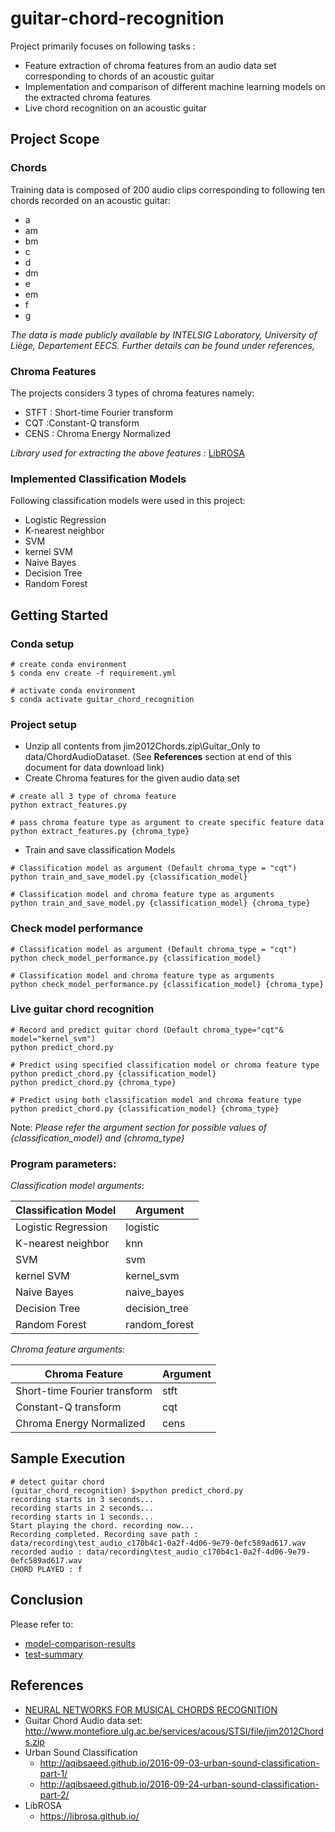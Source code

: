 # guitar-chord-recognition
Project primarily focuses on following tasks : 
* Feature extraction of chroma features from an audio data set corresponding to chords of an acoustic guitar
* Implementation and comparison of different machine learning models on the extracted chroma features 
* Live chord recognition on an acoustic guitar 

## Project Scope

### Chords
Training data is composed of 200 audio clips corresponding to following ten chords recorded on an acoustic guitar:
* a
* am
* bm
* c
* d
* dm
* e
* em
* f
* g

*The data is made publicly available by INTELSIG Laboratory, University of Liège, Departement EECS. Further details can be found under references,*

### Chroma Features
The projects considers 3 types of chroma features namely:
* STFT : Short-time Fourier transform
* CQT :Constant-Q transform
* CENS : Chroma Energy Normalized

*Library used for extracting the above features :* [LibROSA](https://librosa.github.io/librosa/)

### Implemented Classification Models
Following classification models were used in this project:
* Logistic Regression
* K-nearest neighbor
* SVM
* kernel SVM
* Naive Bayes
* Decision Tree
* Random Forest

## Getting Started

### Conda setup
```shell
# create conda environment
$ conda env create -f requirement.yml

# activate conda environment
$ conda activate guitar_chord_recognition
```
### Project setup
* Unzip all contents from jim2012Chords.zip\Guitar_Only to data/ChordAudioDataset. (See **References** section at end of this document for data download link)
* Create Chroma features for the given audio data set
```shell
# create all 3 type of chroma feature
python extract_features.py

# pass chroma feature type as argument to create specific feature data
python extract_features.py {chroma_type}
```

* Train and save classification Models
```shell
# Classification model as argument (Default chroma_type = "cqt")
python train_and_save_model.py {classification_model}

# Classification model and chroma feature type as arguments
python train_and_save_model.py {classification_model} {chroma_type}
```

### Check model performance 
```shell
# Classification model as argument (Default chroma_type = "cqt")
python check_model_performance.py {classification_model}

# Classification model and chroma feature type as arguments
python check_model_performance.py {classification_model} {chroma_type}
```

### Live guitar chord recognition
```shell
# Record and predict guitar chord (Default chroma_type="cqt"& model="kernel_svm")
python predict_chord.py

# Predict using specified classification model or chroma feature type
python predict_chord.py {classification_model}
python predict_chord.py {chroma_type}

# Predict using both classification model and chroma feature type
python predict_chord.py {classification_model} {chroma_type}
```

Note: *Please refer the argument section for possible values of {classification_model} and {chroma_type}*

### Program parameters:
*Classification model arguments*:

Classification Model  | Argument
--------------------- | ---------------------
Logistic Regression   | logistic
K-nearest neighbor    | knn
SVM                   | svm
kernel SVM            | kernel_svm
Naive Bayes           | naive_bayes
Decision Tree         | decision_tree
Random Forest         | random_forest

*Chroma feature arguments*:

Chroma Feature               | Argument
---------------------        | ---------------------
Short-time Fourier transform | stft
Constant-Q transform         | cqt
Chroma Energy Normalized     | cens

## Sample Execution
```shell
# detect guitar chord
(guitar_chord_recognition) $>python predict_chord.py
recording starts in 3 seconds...
recording starts in 2 seconds...
recording starts in 1 seconds...
Start playing the chord. recording now...
Recording completed. Recording save path : data/recording\test_audio_c170b4c1-0a2f-4d06-9e79-0efc589ad617.wav
recorded audio : data/recording\test_audio_c170b4c1-0a2f-4d06-9e79-0efc589ad617.wav
CHORD PLAYED : f
```

## Conclusion
Please refer to: 
* [model-comparison-results](result/model-comparision-results.md)
* [test-summary](result/test-summary.md)

## References
* [NEURAL NETWORKS FOR MUSICAL CHORDS RECOGNITION](references/jim2012_08_p_osmalskyj.pdf)
* Guitar Chord Audio data set: http://www.montefiore.ulg.ac.be/services/acous/STSI/file/jim2012Chords.zip
* Urban Sound Classification
  * http://aqibsaeed.github.io/2016-09-03-urban-sound-classification-part-1/
  * http://aqibsaeed.github.io/2016-09-24-urban-sound-classification-part-2/
* LibROSA
  * https://librosa.github.io/









    
